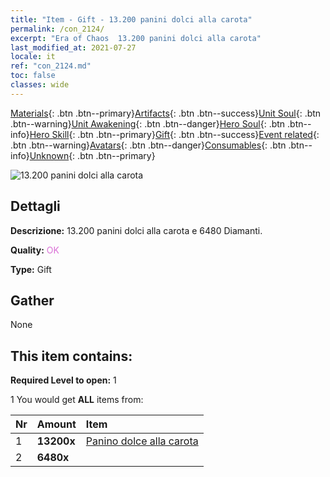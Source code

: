 ```yaml
---
title: "Item - Gift - 13.200 panini dolci alla carota"
permalink: /con_2124/
excerpt: "Era of Chaos  13.200 panini dolci alla carota"
last_modified_at: 2021-07-27
locale: it
ref: "con_2124.md"
toc: false
classes: wide
---
```

 [Materials](/ItemsIT/){: .btn .btn--primary}[Artifacts](/ItemsIT/Artifacts/){: .btn .btn--success}[Unit Soul](/ItemsIT/UnitSoul/){: .btn .btn--warning}[Unit Awakening](/ItemsIT/UnitAwakening/){: .btn .btn--danger}[Hero Soul](/ItemsIT/HeroSoul/){: .btn .btn--info}[Hero Skill](/ItemsIT/HeroSkill/){: .btn .btn--primary}[Gift](/ItemsIT/Gift/){: .btn .btn--success}[Event related](/ItemsIT/Events/){: .btn .btn--warning}[Avatars](/ItemsIT/Avatars/){: .btn .btn--danger}[Consumables](/ItemsIT/Consumables/){: .btn .btn--info}[Unknown](/ItemsIT/Unknown/){: .btn .btn--primary}

 ![13.200 panini dolci alla carota](/images/t/i_907591.png)

## Dettagli
 **Descrizione:** 13.200 panini dolci alla carota e 6480 Diamanti.

 **Quality:** <span style="color: #DA70D6">OK</span>

 **Type:** Gift

## Gather

  None

## This item contains:

 **Required Level to open:** 1

 1 You would get **ALL** items  from:

  | Nr | Amount |     Item    |
  |:---|:-------|:------------|
  | 1 |  **13200x** | [Panino dolce alla carota](/ItemsIT/con_2119/) |  | 
  | 2 |  **6480x** | <i class="fas fa-gem"/> |  | 
